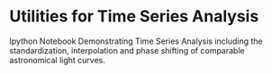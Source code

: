 # Utilities for Time Series Analysis

Ipython Notebook Demonstrating Time Series Analysis including the standardization, interpolation and phase shifting of comparable astronomical light curves.

